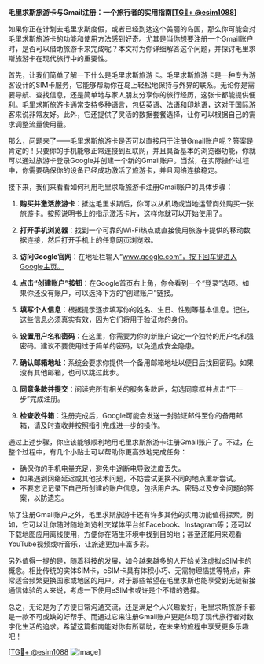 **毛里求斯旅游卡与Gmail注册：一个旅行者的实用指南[[TG💪+ @esim1088](https://t.me/s/esim1088)]**

如果你正在计划去毛里求斯度假，或者已经到达这个美丽的岛国，那么你可能会对毛里求斯旅游卡的功能和使用方法感到好奇。尤其是当你想要注册一个Gmail账户时，是否可以借助旅游卡来完成呢？本文将为你详细解答这个问题，并探讨毛里求斯旅游卡在现代旅行中的重要性。

首先，让我们简单了解一下什么是毛里求斯旅游卡。毛里求斯旅游卡是一种专为游客设计的SIM卡服务，它能够帮助你在岛上轻松地保持与外界的联系。无论你是需要导航、查找信息，还是简单地与家人朋友分享你的旅行经历，这张卡都能提供便利。毛里求斯旅游卡通常支持多种语言，包括英语、法语和印地语，这对于国际游客来说非常友好。此外，它还提供了灵活的数据套餐选择，让你可以根据自己的需求调整流量使用量。

那么，问题来了——毛里求斯旅游卡是否可以直接用于注册Gmail账户呢？答案是肯定的！只要你的手机能够正常连接到互联网，并且具备基本的浏览器功能，你就可以通过旅游卡登录Google并创建一个新的Gmail账户。当然，在实际操作过程中，你需要确保你的设备已经成功激活了旅游卡，并且网络连接稳定。

接下来，我们来看看如何利用毛里求斯旅游卡注册Gmail账户的具体步骤：

1. **购买并激活旅游卡**：抵达毛里求斯后，你可以从机场或当地运营商处购买一张旅游卡。按照说明书上的指示激活卡片，这样你就可以开始使用了。
   
2. **打开手机浏览器**：找到一个可靠的Wi-Fi热点或直接使用旅游卡提供的移动数据连接，然后打开手机上的任意网页浏览器。

3. **访问Google官网**：在地址栏输入“www.google.com”，按下回车键进入Google主页。

4. **点击“创建账户”按钮**：在Google首页右上角，你会看到一个“登录”选项。如果你还没有账户，可以选择下方的“创建账户”链接。

5. **填写个人信息**：根据提示逐步填写你的姓名、生日、性别等基本信息。记住，这些信息必须真实有效，因为它们将用于验证你的身份。

6. **设置用户名和密码**：在这里，你需要为你的新账户设定一个独特的用户名和强密码。建议不要使用过于简单的密码，以免造成安全隐患。

7. **确认邮箱地址**：系统会要求你提供一个备用邮箱地址以便日后找回密码。如果没有其他邮箱，也可以跳过此步。

8. **同意条款并提交**：阅读完所有相关的服务条款后，勾选同意框并点击“下一步”完成注册。

9. **检查收件箱**：注册完成后，Google可能会发送一封验证邮件至你的备用邮箱，请及时查收并按照指引完成进一步的操作。

通过上述步骤，你应该能够顺利地用毛里求斯旅游卡注册Gmail账户了。不过，在整个过程中，有几个小贴士可以帮助你更高效地完成任务：

- 确保你的手机电量充足，避免中途断电导致进度丢失。
- 如果遇到网络延迟或其他技术问题，不妨尝试更换不同的地点重新尝试。
- 不要忘记记录下自己所创建的账户信息，包括用户名、密码以及安全问题的答案，以防遗忘。

除了注册Gmail账户之外，毛里求斯旅游卡还有许多其他的实用功能值得探索。例如，它可以让你随时随地浏览社交媒体平台如Facebook、Instagram等；还可以下载地图应用离线使用，方便你在陌生环境中找到目的地；甚至还能用来观看YouTube视频或听音乐，让旅途更加丰富多彩。

另外值得一提的是，随着科技的发展，如今越来越多的人开始关注虚拟eSIM卡的概念。相比传统的实体SIM卡，eSIM卡具有体积小巧、无需物理插拔等特点，非常适合频繁更换国家或地区的用户。对于那些希望在毛里求斯也能享受到无缝衔接通信体验的人来说，考虑一下使用eSIM卡或许是个不错的选择。

总之，无论是为了方便日常沟通交流，还是满足个人兴趣爱好，毛里求斯旅游卡都是一款不可或缺的好帮手。而通过它来注册Gmail账户更是体现了现代旅行者对数字化生活的追求。希望这篇指南能对你有所帮助，在未来的旅程中享受更多乐趣吧！

[[TG💪+ @esim1088](https://t.me/s/esim1088) ![Image](https://i.postimg.cc/4NQfJmqS/Snipaste-2025-05-13-00-14-12.png)]
